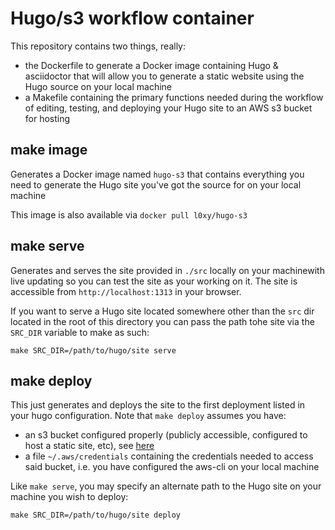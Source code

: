 # Hugo/s3 workflow container

This repository contains two things, really:
 - the Dockerfile to generate a Docker image containing Hugo & asciidoctor that will allow you to generate a static website using the Hugo source on your local machine
 - a Makefile containing the primary functions needed during the workflow of editing, testing, and deploying your Hugo site to an AWS s3 bucket for hosting

## make image

Generates a Docker image named `hugo-s3` that contains everything you need to generate the Hugo site you've got the source for on your local machine

This image is also available via `docker pull l0xy/hugo-s3`

## make serve

Generates and serves the site provided in `./src` locally on your machinewith live updating so you can test the site as your working on it. The site is accessible from `http://localhost:1313` in your browser.

If you want to serve a Hugo site located somewhere other than the `src` dir located in the root of this directory you can pass the path tohe site via the `SRC_DIR` variable to make as such:

`make SRC_DIR=/path/to/hugo/site serve`

## make deploy

This just generates and deploys the site to the first deployment listed in your hugo configuration. Note that `make deploy` assumes you have:
 - an s3 bucket configured properly (publicly accessible, configured to host a static site, etc), see [here](https://capgemini.github.io/development/Using-S3-and-Hugo-to-Create-Hosting-Static-Website/)
 - a file `~/.aws/credentials` containing the credentials needed to access said bucket, i.e. you have configured the aws-cli on your local machine

Like `make serve`, you may specify an alternate path to the Hugo site on your machine you wish to deploy:

`make SRC_DIR=/path/to/hugo/site deploy`
